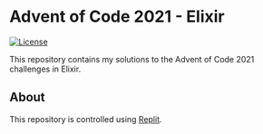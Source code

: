 # Advent of Code 2021 - Elixir
[![License](https://img.shields.io/github/license/zachschickler/advent-of-code-2021.svg)](https://img.shields.io/github/license/zachschickler/advent-of-code-2021.svg)

This repository contains my solutions to the Advent of Code 2021 challenges in Elixir.

## About

This repository is controlled using [Replit](https://replit.com/).
